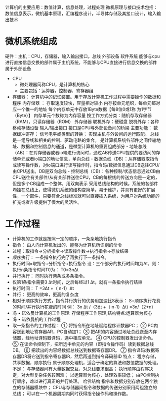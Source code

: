 计算机的主要应用：数值计算，信息处理，过程处理
微机原理与接口技术包括：数值信息表示，微机基本原理，汇编程序设计，半导体存储及其接口设计，输入输出技术
# 微机系统组成
硬件：主机：CPU，存储器，输入输出接口，总线
外部设备
软件系统
能够与cpu进行直接信息交换的部件属于主机系统，不能够与CPU直接进行信息交换的部件属于外部设备
-   CPU 
    -   微处理器简称CPU，是计算机的核心
    -   主要包括：运算器，控制器，寄存器组
-  存储器：
	计算机中的记忆装置。用于存放计算机工作过程中需要操作的数据和程序
	内存储器 ：
		存取速度较快，容量相对较小
		内存按单元组织，每单元都对应一个惟一的地址
		每个内存单元中存放1Byte数据【每8位0或1称 为1字节（Byte）】
		内存单元个数称为内存容量
		按工作方式分类：随机存取存储器（RAM），只读存储器（ROM）
	外存储器
		联机外存：硬磁盘
		脱机外存：各种移动存储设备
	输入/输出接口
		接口是CPU与外部设备间的桥梁
		主要功能：
			数据缓冲寄存；
			信号电平或类型的转换；
			实现主机与外设间的运行匹配。
	总线
		是一组导线和相关的控制、驱动电路的集合。
		是计算机系统各部件之间传输地址、数据和控制信息的通道，是微型计算机的重要组成部分
		- 地址总线（AB）：在对存储器或者io端进行访问时，通过AB传送CPU提供的要访问的存储单元或者io端口的地址信息，单向总线
		- 数据总线（DB）：从存储器取指令或读写操作数，对io端口进行读写操作时，指令码/数据信息通过DB送往CPU/由CPU送出，DB是双向总线
		- 控制总线（CB）：各种控制/状态信息通过CB由CPU送往有关部件/从有关部件送往CPU，CB的每根线的传送方向是一定的，但是多个CB组成一个整体，用双向表示
	采用总线结构的时候，系统的各部件均挂在总线上，使得微机系统的结构变简单，易于维护，并具有更好的扩展性，一个部件，只要符合总线标准就可以直接插入系统，为用户对系统功能的扩充或者升级提供了很大的灵活性。

# 工作过程
- 计算机的工作就是按照一定的顺序，一条条地执行指令
- 指令： 由人向计算机发出的、能够为计算机所识别的命令
- 过程：取指令->分析指令->读取操作数->执行指令->存放结果
- 顺序执行： 一条指令执行完了再执行下一条指令。
- 执行时间=取指令+分析指令+执行指令
		设：三个部分的执行时间均为Δt，则：执行n条指令时间T0为：
		T0=3nΔt
- 并行执行： 同时执行两条或多条指令。
- 仅第1条指令需要3 Δt时间，之后每经过1 Δt，就有一条指令执行结束
- 执行时间： T =3Δt +（ n-1）Δt
- 并行： 更高的效率，更高的复杂度
- 相对于顺序执行方式，指令并行执行的优势用加速比S表示：
		 S=顺序执行花费的时间/并行执行花费的时间
		例： 3n Δt /（3Δt +（ n-1）Δt) =3n/（2+n）
- 冯 • 诺依曼计算机的工作原理: 存储程序工作原理,结构特点:运算器为核心
- 冯 • 诺依曼机的工作过程
- 取一条指令的工作过程：
	① 将指令所在地址赋给程序计数器PC；
	② PC内容送到地址寄存器AR，PC自动加1；
	③ 把AR的内容通过地址总线送至内存储器，经地址译码器译码，选中相应单元。
	④ CPU的控制器发出读命令。
	⑤ 在读命令控制下，把所选中单元的内容（即指令操作码）读到数据总线 DB。
	⑥ 把读出的内容经数据总线送到数据寄存器DR。
	⑦ 指令译码:数据寄存器DR将它送到指令寄存器IR，然后再送到指令译码器ID
特点：
程序存储，共享数据，顺序执行
属于顺序处理机，适合于确定的算法和数值数据的处理。
不足：
与存储器间有大量数据交互，对总线要求很高；
执行顺序由程序决定，对大型复杂任务较困难；
以运算器为核心，处理效率较低；
由PC控制执行顺序，难以进行真正的并行处理。
哈佛结构
指令和数据分别存放在两个独立的存储器模块中；
CPU与存储器间指令和数据的传送分别采用两组独立的总线；
可以在一个机器周期内同时获得指令操作码和操作数。